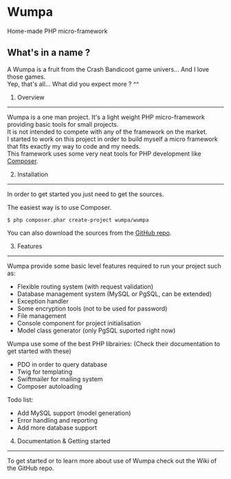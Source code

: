 Wumpa
=====
Home-made PHP micro-framework

What's in a name ?
-----
A Wumpa is a fruit from the Crash Bandicoot game univers... And I love those games.  
Yep, that's all... What did you expect more ? ^^

1) Overview
-----
Wumpa is a one man project. It's a light weight PHP micro-framework providing basic tools for small projects.  
It is not intended to compete with any of the framework on the market.  
I started to work on this project in order to build myself a micro framework that fits exactly my way to code and my needs.  
This framework uses some very neat tools for PHP development like [Composer](https://getcomposer.org "Composer").

2) Installation
-----
In order to get started you just need to get the sources.

The easiest way is to use Composer.

	$ php composer.phar create-project wumpa/wumpa

You can also download the sources from the [GitHub repo](https://github.com/de-luca/wumpa "Wumpa repo on GitHub").

3) Features
-----
Wumpa provide some basic level features required to run your project such as:
- Flexible routing system (with request validation)
- Database management system (MySQL or PgSQL, can be extended)
- Exception handler
- Some encryption tools (not to be used for password)
- File management
- Console component for project initialisation
- Model class generator (only PgSQL suported right now)

Wumpa use some of the best PHP librairies: (Check their documentation to get started with these)
- PDO in order to query database
- Twig for templating
- Swiftmailer for mailing system
- Composer autoloading

Todo list:
- Add MySQL support (model generation)
- Error handling and reporting
- Add more database support

4) Documentation & Getting started
-----
To get started or to learn more about use of Wumpa check out the Wiki of the GitHub repo.
